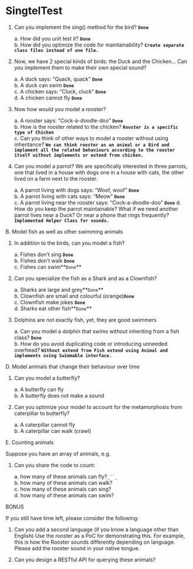 # SingtelTest
1. Can you implement the sing() method for the bird? **`Done`**

    a. How did you unit test it?    **`Done`**    
    b. How did you optimize the code for maintainability? **`Create separate class files instead of one file.`**

2. Now, we have 2 special kinds of birds: the Duck and the Chicken... Can you
implement them to make their own special sound?

    a. A duck says: “Quack, quack”      **`Done`**      
    b. A duck can swim        **`Done`**    
    c. A chicken says: “Cluck, cluck”       **`Done`**     
    d. A chicken cannot fly     **`Done`**
    
3. Now how would you model a rooster?
    
    a. A rooster says: “Cock-a-doodle-doo” **`Done`**    
    b. How is the rooster related to the chicken? **`Rooster is a specific type of Chicken`**   
    c. Can you think of other ways to model a rooster without using inheritance? **`We can think rooster as an animal or a Bird and implement all the related behaviours according to the rooster itself without implements or extend from chicken.`**


4. Can you model a parrot? We are specifically interested in three parrots, one that
lived in a house with dogs one in a house with cats, the other lived on a farm next to
the rooster.

    a. A parrot living with dogs says: “Woof, woof”       **`Done`**    
    b. A parrot living with cats says: “Meow”        **`Done`**   
    c. A parrot living near the rooster says: “Cock-a-doodle-doo”          **`Done`** 
    d. How do you keep the parrot maintainable? What if we need another parrot
    lives near a Duck? Or near a phone that rings frequently?       **`Implemented Helper Class for sounds.`**


B. Model fish as well as other swimming animals

1. In addition to the birds, can you model a fish?

    a. Fishes don’t sing  **`Done`**   
    b. Fishes don’t walk **`Done`**    
    c. Fishes can swim**`Done`** 

2. Can you specialize the fish as a Shark and as a Clownfish?

    a. Sharks are large and grey**`Done`**     
    b. Clownfish are small and colourful (orange)**`Done`**     
    c. Clownfish make jokes   **`Done`**  
    d. Sharks eat other fish**`Done`** 
    

3. Dolphins are not exactly fish, yet, they are good swimmers

    a. Can you model a dolphin that swims without inheriting from a fish class? **`Done`**   
    b. How do you avoid duplicating code or introducing unneeded overhead?  **`Without extend from Fish extend using Animal and implements using Swimmable interface. `**  

D. Model animals that change their behaviour over time

1. Can you model a butterfly?

    a. A butterfly can fly    
    b. A butterfly does not make a sound

2. Can you optimize your model to account for the metamorphosis from caterpillar to
butterfly?

    a. A caterpillar cannot fly    
    b. A caterpillar can walk (crawl)

E. Counting animals

Suppose you have an array of animals, e.g.

1. Can you share the code to count:

    a. how many of these animals can fly?`_``_`    
    b. how many of these animals can walk?    
    c. how many of these animals can sing?    
    d. how many of these animals can swim?

BONUS

If you still have time left, please consider the following:

1. Can you add a second language (if you know a language other than English) Use the
rooster as a PoC for demonstrating this. For example, this is how the Rooster sounds
differently depending on language. Please add the rooster sound in your native
tongue.

2. Can you design a RESTful API for querying these animals?
